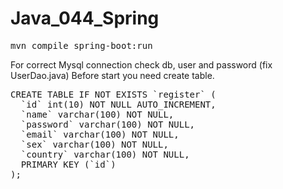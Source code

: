 # Java_044_Spring
<pre>
mvn compile spring-boot:run
</pre>
For correct Mysql connection check db, user and password (fix UserDao.java)
Before start you need create table.
<pre>
CREATE TABLE IF NOT EXISTS `register` (
  `id` int(10) NOT NULL AUTO_INCREMENT,
  `name` varchar(100) NOT NULL,
  `password` varchar(100) NOT NULL,
  `email` varchar(100) NOT NULL,
  `sex` varchar(100) NOT NULL,
  `country` varchar(100) NOT NULL,
  PRIMARY KEY (`id`)
);
</pre>